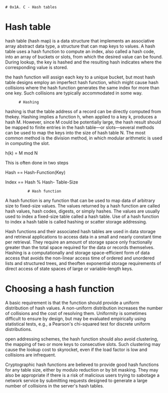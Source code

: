 
    # 0x1A. C - Hash tables

# Hash table

hash table (hash map) is a data structure that implements an associative array abstract data type, a structure that can map keys to values. A hash table uses a hash function to compute an index, also called a hash code, into an array of buckets or slots, from which the desired value can be found. During lookup, the key is hashed and the resulting hash indicates where the corresponding value is stored.


the hash function will assign each key to a unique bucket, but most hash table designs employ an imperfect hash function, which might cause hash collisions where the hash function generates the same index for more than one key. Such collisions are typically accommodated in some way.


          # Hashing

hashing is that the table address of a record can be directly computed from thekey. Hashing implies a function h, when applied to a key k, produces a hash M.
However, since M could be potentially large, the hash result should be mapped to finite entries in the hash table—or slots—several methods can be used to map the keys into the size of hash table N. The most common method is the division method, in which modular arithmetic is used in computing the slot.

 h(k) = M mod N

This is often done in two steps

 Hash == Hash-Function(Key)

   Index == Hash % Hash- Table-Size


              # Hash function


A hash function is any function that can be used to map data of arbitrary size to fixed-size values. The values returned by a hash function are called hash values, hash codes, digests, or simply hashes. The values are usually used to index a fixed-size table called a hash table. Use of a hash function to index a hash table is called hashing or scatter storage addressing.


Hash functions and their associated hash tables are used in data storage and retrieval applications to access data in a small and nearly constant time per retrieval. They require an amount of storage space only fractionally greater than the total space required for the data or records themselves. Hashing is a computationally and storage space-efficient form of data access that avoids the non-linear access time of ordered and unordered lists and structured trees, and theoften exponential storage requirements of direct access of state spaces of large or variable-length keys.

  # Choosing a hash function


A basic requirement is that the function should provide a uniform distribution of hash values. A non-uniform distribution increases the number of collisions and the cost of resolving them. Uniformity is sometimes difficult to ensure by design, but may be evaluated empirically using statistical tests, e.g., a Pearson's chi-squared test for discrete uniform distributions.

open addressing schemes, the hash function should also avoid clustering, the mapping of two or more keys to consecutive slots. Such clustering may cause the lookup cost to skyrocket, even if the load factor is low and collisions are infrequent.


Cryptographic hash functions are believed to provide good hash functions for any table size, either by modulo reduction or by bit masking. They may also be appropriate if there is a risk of malicious users trying to sabotage a network service by submitting requests designed to generate a large number of collisions in the server's hash tables.

